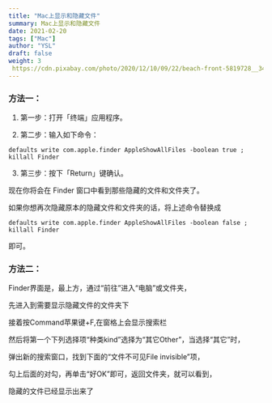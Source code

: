 ```yaml
---
title: "Mac上显示和隐藏文件"
summary: Mac上显示和隐藏文件
date: 2021-02-20
tags: ["Mac"]
author: "YSL"
draft: false
weight: 3
 https://cdn.pixabay.com/photo/2020/12/10/09/22/beach-front-5819728__340.jpg
---
```


### 方法一：

1. 第一步：打开「终端」应用程序。

2. 第二步：输入如下命令：

```shell
defaults write com.apple.finder AppleShowAllFiles -boolean true ; killall Finder
```

3. 第三步：按下「Return」键确认。

现在你将会在 Finder 窗口中看到那些隐藏的文件和文件夹了。

如果你想再次隐藏原本的隐藏文件和文件夹的话，将上述命令替换成

```shell
defaults write com.apple.finder AppleShowAllFiles -boolean false ; killall Finder
```

即可。

### 方法二：

Finder界面是，最上方，通过“前往”进入“电脑”或文件夹，

先进入到需要显示隐藏文件的文件夹下

接着按Command苹果键+F,在窗格上会显示搜索栏

然后将第一个下列选择项“种类kind”选择为“其它Other”，当选择“其它”时，

弹出新的搜索窗口，找到下面的“文件不可见File invisible”项，

勾上后面的对勾，再单击“好OK”即可，返回文件夹，就可以看到，

隐藏的文件已经显示出来了